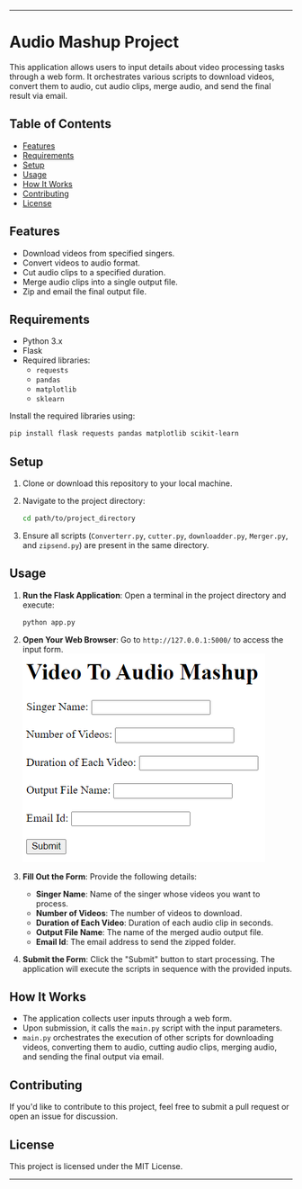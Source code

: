 
---

# Audio Mashup Project

This application allows users to input details about video processing tasks through a web form. It orchestrates various scripts to download videos, convert them to audio, cut audio clips, merge audio, and send the final result via email.

## Table of Contents
- [Features](#features)
- [Requirements](#requirements)
- [Setup](#setup)
- [Usage](#usage)
- [How It Works](#how-it-works)
- [Contributing](#contributing)
- [License](#license)

## Features
- Download videos from specified singers.
- Convert videos to audio format.
- Cut audio clips to a specified duration.
- Merge audio clips into a single output file.
- Zip and email the final output file.

## Requirements
- Python 3.x
- Flask
- Required libraries:
  - `requests`
  - `pandas`
  - `matplotlib`
  - `sklearn`
  
Install the required libraries using:
```bash
pip install flask requests pandas matplotlib scikit-learn
```

## Setup
1. Clone or download this repository to your local machine.
2. Navigate to the project directory:
   ```bash
   cd path/to/project_directory
   ```

3. Ensure all scripts (`Converterr.py`, `cutter.py`, `downloadder.py`, `Merger.py`, and `zipsend.py`) are present in the same directory.

## Usage
1. **Run the Flask Application**: Open a terminal in the project directory and execute:
   ```bash
   python app.py
   ```

2. **Open Your Web Browser**: Go to `http://127.0.0.1:5000/` to access the input form.
![alt text](image.png)

3. **Fill Out the Form**: Provide the following details:
   - **Singer Name**: Name of the singer whose videos you want to process.
   - **Number of Videos**: The number of videos to download.
   - **Duration of Each Video**: Duration of each audio clip in seconds.
   - **Output File Name**: The name of the merged audio output file.
   - **Email Id**: The email address to send the zipped folder.

4. **Submit the Form**: Click the "Submit" button to start processing. The application will execute the scripts in sequence with the provided inputs.

## How It Works
- The application collects user inputs through a web form.
- Upon submission, it calls the `main.py` script with the input parameters.
- `main.py` orchestrates the execution of other scripts for downloading videos, converting them to audio, cutting audio clips, merging audio, and sending the final output via email.

## Contributing
If you'd like to contribute to this project, feel free to submit a pull request or open an issue for discussion.

## License
This project is licensed under the MIT License.

---
